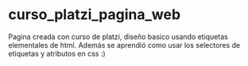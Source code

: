 # curso_platzi_pagina_web
Pagina creada con curso de platzi, diseño basico usando etiquetas elementales de html. Además se aprendió como usar los selectores de etiquetas y atributos en css :)
